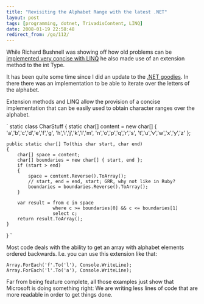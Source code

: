 ```yaml
---
title: "Revisiting the Alphabet Range with the latest .NET"
layout: post
tags: [programming, dotnet, TrivadisContent, LINQ]
date: 2008-01-19 22:58:48
redirect_from: /go/112/
---
```


While Richard Bushnell was showing off how old problems can be [implemented very concise with LINQ](http://richardbushnell.net/index.php/2008/01/18/using-linqpad-to-create-a-time-selector-drop-down-list/) he also made use of an extension method to the int Type.

It has been quite some time since I did an update to the [.NET goodies](/?q=node/54). In there there was an implementation to be able to iterate over the letters of the alphabet.

Extension methods and LINQ allow the provision of a concise implementation that can be easily used to obtain character ranges over the alphabet.

`
static class CharStuff
{
    static char[] content =
        new char[] {
            'a','b','c','d','e','f','g',
            'h','i','j','k','l','m',
            'n','o','p','q','r','s',
            't','u','v','w','x','y','z'
        };

    public static char[] To(this char start, char end)
    {
        char[] space = content;
        char[] boundaries = new char[] { start, end };
        if (start > end)
        {
            space = content.Reverse().ToArray();
            // start, end = end, start; GRR, why not like in Ruby?
            boundaries = boundaries.Reverse().ToArray();
        }

        var result = from c in space
                     where c >= boundaries[0] && c <= boundaries[1]
                     select c;
        return result.ToArray();
    }
}
`

Most code deals with the ability to get an array with alphabet elements ordered backwards. I.e. you can use this extension like that:

`
Array.ForEach('f'.To('l'), Console.WriteLine);
Array.ForEach('l'.To('a'), Console.WriteLine);
`

Far from being feature complete, all those examples just show that Microsoft is doing something right: We are writing less lines of code that are more readable in order to get things done.